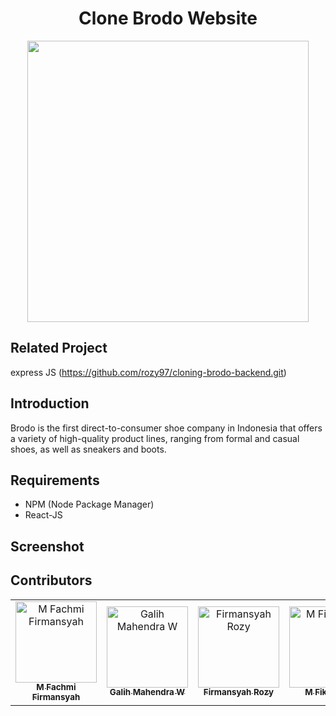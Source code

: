 <h1 align="center">Clone Brodo Website</h1>

<p align="center">
  <img src="https://cf.shopee.co.id/file/527af9f99556ff79cb1eee9da241f96a" width="450"/>
</p>

## Related Project
express JS (https://github.com/rozy97/cloning-brodo-backend.git)

## Introduction

Brodo is the first direct-to-consumer shoe company in Indonesia that offers a variety of high-quality product lines, ranging from formal and casual shoes, as well as sneakers and boots.


## Requirements
  - NPM (Node Package Manager)
  - React-JS
 
## Screenshot
<p align='center'>
  
</p>
  
## Contributors

<table border="0">
  <tr>
    <td align="center">
      <a href="https://github.com/firmansyahfachmi">
        <img width="130" src="https://avatars1.githubusercontent.com/firmansyahfachmi" alt="M Fachmi Firmansyah"><br/>
          <sub><b>M Fachmi Firmansyah</b></sub>
      </a>
    </td>
    <td align="center">
      <a href="https://github.com/mahendragalih26">
        <img width="130" src="https://avatars1.githubusercontent.com/mahendragalih26" alt="Galih Mahendra W"><br/>
          <sub><b>Galih Mahendra W</b></sub>
      </a>
    </td>
    <td align="center">
      <a href="https://github.com/rozy97">
        <img width="130" src="https://avatars1.githubusercontent.com/rozy97" alt="Firmansyah Rozy"><br/>
          <sub><b>Firmansyah Rozy</b></sub>
      </a>
    </td>
    <td align="center">
      <a href="https://github.com/fikribasa">
        <img width="130" src="https://avatars1.githubusercontent.com/fikribasa" alt="M Fikri Basa"><br/>
          <sub><b>M Fikri Basa</b></sub>
      </a>
    </td>
  </tr>
</table>
